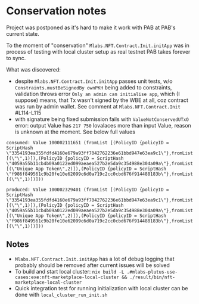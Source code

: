 # Conservation notes

Project was postponed as it's hard to make it work with PAB at PAB's current state.

To the moment of "conservation" `Mlabs.NFT.Contract.Init.initApp` was in process of testing with local cluster setup  as real testnet PAB takes forever to sync.

What was discovered:

- despite `Mlabs.NFT.Contract.Init.initApp` passes unit tests, w/o `Constraints.mustBeSignedBy ownPKH` being added to constraints, validation throws error `Only an admin can initialise app`, which (I suppose) means, that Tx wasn't signed by the WBE at all, coz contract was run by admin wallet. See comment at `Mlabs.NFT.Contract.Init` #L114-L115
- with signature being fixed submission fails with `ValueNotConservedUTxO` error: output Value has `217 750` lovalaces more than input Value, reason is unknown at the moment. See below full values

```
consumed: Value 100002111651 (fromList [(PolicyID {policyID = ScriptHash \"3354193ea355fdfd4160e679a93ff7042762236e61bbd947e63ea9c1\"},fromList [(\"\",1)]),(PolicyID {policyID = ScriptHash \"4059a55b11cb4b09a0122ed099aeaea527b2e5da9c354988e304a09a\"},fromList [(\"Unique App Token\",2)]),(PolicyID {policyID = ScriptHash \"f986f849561c9b20fe10e62099c6d0a719c2cc0cbd676f914488183b\"},fromList [(\"\",1)])])) 

produced: Value 100002329401 (fromList [(PolicyID {policyID = ScriptHash \"3354193ea355fdfd4160e679a93ff7042762236e61bbd947e63ea9c1\"},fromList [(\"\",1)]),(PolicyID {policyID = ScriptHash \"4059a55b11cb4b09a0122ed099aeaea527b2e5da9c354988e304a09a\"},fromList [(\"Unique App Token\",2)]),(PolicyID {policyID = ScriptHash \"f986f849561c9b20fe10e62099c6d0a719c2cc0cbd676f914488183b\"},fromList [(\"\",1)])]))
```

## Notes

- `Mlabs.NFT.Contract.Init.initApp` has a lot of debug logging that probably should be removed after current issues will be solved
- To build and start local cluster: `nix build -L .#mlabs-plutus-use-cases:exe:nft-marketplace-local-cluster && ./result/bin/nft-marketplace-local-cluster`
- Quick integration test for running initialization with local cluster can be done with `local_cluster_run_init.sh`
  